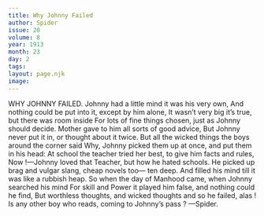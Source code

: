 ```yaml
---
title: Why Johnny Failed
author: Spider
issue: 20
volume: 8
year: 1913
month: 23
day: 2
tags:
layout: page.njk
image:
---
```

WHY JOHNNY FAILED.    Johnny had a little mind it was his very own, And nothing could be put into it, except by him alone, It wasn’t very big it’s true, but there was room inside For lots of fine things chosen, just as Johnny should decide. Mother gave to him all sorts of good advice, But Johnny never put it in, or thought about it twice. But all the wicked things the boys around the corner said Why, Johnny picked them up at once, and put them in his head: At school the teacher tried her best, to give him facts and rules, Now !—Johnny loved that Teacher, but how he hated schools. He picked up brag and vulgar slang, cheap novels too— ten deep. And filled his mind till it was like a rubbish heap. So when the day of Manhood came, when Johnny searched his mind For skill and Power it played him false, and nothing could he find, But worthless thoughts, and wicked thoughts and so he failed, alas ! Is any other boy who reads, coming to Johnny’s pass ?    —Spider. 


